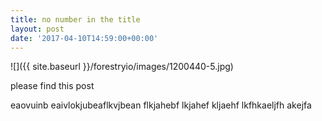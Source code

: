 ```yaml
---
title: no number in the title
layout: post
date: '2017-04-10T14:59:00+00:00'
---
```

![]({{ site.baseurl }}/forestryio/images/1200440-5.jpg)

please find this post
<!--more-->



eaovuinb eaivlokjubeaflkvjbean flkjahebf lkjahef kljaehf lkfhkaeljfh akejfa